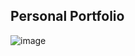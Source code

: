 ## Personal Portfolio

![image](https://github.com/anshvert/Portfolio/assets/53685410/82fe5af8-bd1c-49d6-af9d-c6f999c01940)


